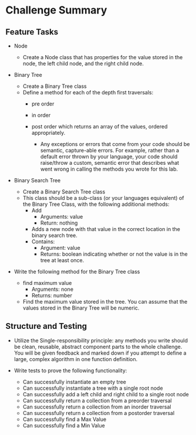 # Challenge Summary

## Feature Tasks

- Node
  - Create a Node class that has properties for the value stored in the node, the left child node, and the right child node.

- Binary Tree
  - Create a Binary Tree class
  - Define a method for each of the depth first traversals:
    - pre order
    - in order
    - post order which returns an array of the values, ordered appropriately.

      - Any exceptions or errors that come from your code should be semantic, capture-able errors. For example, rather than a default error thrown by your language, your code should raise/throw a custom, semantic error that describes what went wrong in calling the methods you wrote for this lab.

- Binary Search Tree
  - Create a Binary Search Tree class
  - This class should be a sub-class (or your languages equivalent) of the Binary Tree Class, with the following additional methods:
    - Add
      - Arguments: value
      - Return: nothing
    - Adds a new node with that value in the correct location in the binary search tree.
    - Contains:
      - Argument: value
      - Returns: boolean indicating whether or not the value is in the tree at least once.

- Write the following method for the Binary Tree class

  - find maximum value
    - Arguments: none
    - Returns: number
  - Find the maximum value stored in the tree. You can assume that the values stored in the Binary Tree will be numeric.

## Structure and Testing

- Utilize the Single-responsibility principle: any methods you write should be clean, reusable, abstract component parts to the whole challenge. You will be given feedback and marked down if you attempt to define a large, complex algorithm in one function definition.

- Write tests to prove the following functionality:

  - Can successfully instantiate an empty tree
  - Can successfully instantiate a tree with a single root node
  - Can successfully add a left child and right child to a single root node
  - Can successfully return a collection from a preorder traversal
  - Can successfully return a collection from an inorder traversal
  - Can successfully return a collection from a postorder traversal
  - Can successfully find a Max Value
  - Can successfully find a Min Value